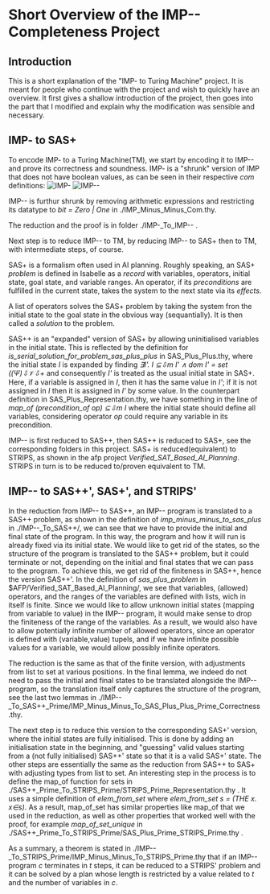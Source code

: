 # Short Overview of the IMP-- Completeness Project #
## Introduction ##
This is a short explanation of the "IMP- to Turing Machine" project. It is meant for people who continue with the project and wish to quickly have an overview.
It first gives a shallow introduction of the project, then goes into the part that I modified and explain why the modification was sensible and necessary. 
<!-- and help beginners to get a quicker start while attempting to further the project.  -->

## IMP- to SAS+ ##
To encode IMP- to a Turing Machine(TM), we start by encoding it to IMP-- and prove its correctness and soundness. IMP- is a "shrunk" version of IMP that does not have boolean values, as can be seen in their respective *com* definitions:
![IMP-](https://postimg.cc/s1L5CT2M)
![IMP--](https://postimg.cc/jC2y1pRV)

IMP-- is furthur shrunk by removing arithmetic expressions and restricting its datatype to *bit = Zero | One* in ./IMP_Minus_Minus_Com.thy.

The reduction and the proof is in folder ./IMP-_To_IMP-- .

Next step is to reduce IMP-- to TM, by reducing IMP-- to SAS+ then to TM, with intermediate steps, of course.

SAS+ is a formalism often used in AI planning. Roughly speaking, an SAS+ *problem* is defined in Isabelle as a *record* with variables, operators, initial state, goal state, and variable ranges.
An operator, if its *preconditions* are fulfilled in the current state, takes the system to the next state via its *effects*.

A list of operators solves the SAS+ problem by taking the system fron the initial state to the goal state in the obvious way (sequantially). It is then called a *solution* to the problem.

SAS++ is an "expanded" version of SAS+ by allowing uninitialised variables in the initial state.
This is reflected by the definition for *is_serial_solution_for_problem_sas_plus_plus* in SAS_Plus_Plus.thy, where the initial state *I* is expanded by finding *∃I'. I ⊆⇩m I' ∧ dom I' = set ((Ψ)⇩𝒱⇩+* and consequently *I'* is treated as the usual initial state in SAS+. Here, if a variable is assigned in *I*, then it has the same value in *I'*; if it is not assigned in *I* then it is assigned in *I'* by some value.
In the counterpart definition in SAS_Plus_Representation.thy, we have something in the line of *map_of (precondition_of op) ⊆⇩m I* where the initial state should define all variables, considering operator *op* could require any variable in its precondition.

IMP-- is first reduced to SAS++, then SAS++ is reduced to SAS+, see the corresponding folders in this project. SAS+ is reduced(equivalent) to STRIPS, as shown in the afp project *Verified_SAT_Based_AI_Planning*. STRIPS in turn is to be reduced to/proven equivalent to TM.

## IMP-- to SAS++', SAS+', and STRIPS' ##

In the reduction from IMP-- to SAS++, an IMP-- program is translated to a SAS++ problem, as shown in the definition of *imp_minus_minus_to_sas_plus* in ./IMP--_To_SAS++/, we can see that we have to provide the initial and final state of the program. In this way, the program and how it will run is already fixed via its initial state. 
We would like to get rid of the states, so the structure of the program is translated to the SAS++ problem, but it could terminate or not, depending on the initial and final states that we can pass to the program. To achieve this, we get rid of the finiteness in SAS++, hence the version SAS++'. 
In the definition of *sas_plus_problem* in $AFP/Verified_SAT_Based_AI_Planning/, we see that variables, (allowed) operators, and the ranges of the variables are defined with lists, wich in itself is finite. Since we would like to allow unknown initial states (mapping from variable to value) in the IMP-- program, it would make sense to drop the finiteness of the range of the variables. As a result, we would also have to allow potentially infinite number of allowed operators, since an operator is defined with (variable,value) tupels, and if we have infinite possible values for a variable, we would allow possibly infinite operators. 

The reduction is the same as that of the finite version, with adjustments from list to set at various positions. In the final lemma, we indeed do not need to pass the initial and final states to be translated alongside the IMP-- program, so the translation itself only captures the structure of the program, see the last two lemmas in ./IMP--_To_SAS++_Prime/IMP_Minus_Minus_To_SAS_Plus_Plus_Prime_Correctness.thy.

The next step is to reduce this version to the corresponding SAS+' version, where the initial states are fully initialised. This is done by adding an initialisation state in the beginning, and "guessing" valid values starting from a (not fully initialised) SAS++' state so that it is a valid SAS+' state. The other steps are essentially the same as the reduction from SAS++ to SAS+ with adjusting types from list to set. 
An interesting step in the process is to define the map_of function for sets in ./SAS++_Prime_To_STRIPS_Prime/STRIPS_Prime_Representation.thy . It uses a simple definition of *elem_from_set* where *elem_from_set s = (THE x. x∈s)*. 
As a result, map_of_set has similar properties like map_of that we used in the reduction, as well as other properties that worked well with the proof, for example *map_of_set_unique* in ./SAS++_Prime_To_STRIPS_Prime/SAS_Plus_Prime_STRIPS_Prime.thy . 

As a summary, a theorem is stated in ./IMP--_To_STRIPS_Prime/IMP_Minus_Minus_To_STRIPS_Prime.thy that if an IMP-- program *c* terminates in *t* steps, it can be reduced to a STRIPS' problem and it can be solved by a plan whose length is restricted by a value related to *t* and the number of variables in *c*. 